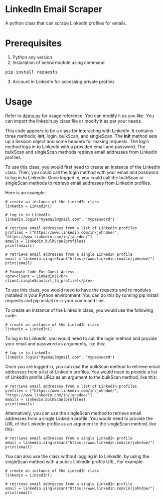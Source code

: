 # LinkedIn Email Scraper
A python class that can scrape LinkedIn profiles for emails.

# Prerequisites
1. Python any version
2. Installation of below module using command
<pre>pip install requests</pre>
3. Account in LinkedIn for accessing private profiles

# Usage
Refer to <a href='https://github.com/SecretSanta007/LinkedIn-Email-Scraper/blob/master/demo.py'>demo.py</a> for usage reference. You can modify it as you like. You can import the linkedin.py class file or modify it as per your needs.

This code appears to be a class for interacting with LinkedIn. It contains three methods: __init__, login, bulkScan, and singleScan. The __init__ method sets up a Session object and some headers for making requests. The login method logs in to LinkedIn with a provided email and password. The bulkScan and singleScan methods retrieve email addresses from LinkedIn profiles.

To use this class, you would first need to create an instance of the LinkedIn class. Then, you could call the login method with your email and password to log in to LinkedIn. Once logged in, you could call the bulkScan or singleScan methods to retrieve email addresses from LinkedIn profiles. 

Here is an example:

```
# create an instance of the LinkedIn class
linkedin = LinkedIn()

# log in to LinkedIn
linkedin.login("myemail@gmail.com", "mypassword")

# retrieve email addresses from a list of LinkedIn profiles
profiles = ["https://www.linkedin.com/in/johndoe/", "https://www.linkedin.com/in/janedoe/"]
emails = linkedin.bulkScan(profiles)
print(emails)

# retrieve email addresses from a single LinkedIn profile
email = linkedin.singleScan("https://www.linkedin.com/in/johndoe/")
print(email)

# Example Code For Guest Access
<pre>client = LinkedIn()<br>
client.singleScan(url_to_profile)</pre>
```

To use this class, you would need to have the requests and re modules installed in your Python environment. You can do this by running pip install requests and pip install re in your command line.

To create an instance of the LinkedIn class, you would use the following code:
```
# create an instance of the LinkedIn class
linkedin = LinkedIn()
```
To log in to LinkedIn, you would need to call the login method and provide your email and password as arguments, like this:
```
# log in to LinkedIn
linkedin.login("myemail@gmail.com", "mypassword")
```
Once you are logged in, you can use the bulkScan method to retrieve email addresses from a list of LinkedIn profiles. You would need to provide a list of LinkedIn profile URLs as an argument to the bulkScan method, like this:

```
# retrieve email addresses from a list of LinkedIn profiles
profiles = ["https://www.linkedin.com/in/johndoe/", "https://www.linkedin.com/in/janedoe/"]
emails = linkedin.bulkScan(profiles)
print(emails)
```
Alternatively, you can use the singleScan method to retrieve email addresses from a single LinkedIn profile. You would need to provide the URL of the LinkedIn profile as an argument to the singleScan method, like this:

```
# retrieve email addresses from a single LinkedIn profile
email = linkedin.singleScan("https://www.linkedin.com/in/johndoe/")
print(email)
```
You can also use the class without logging in to LinkedIn, by using the singleScan method with a public LinkedIn profile URL. For example:

```
# create an instance of the LinkedIn class
linkedin = LinkedIn()

# retrieve email addresses from a single LinkedIn profile
email = linkedin.singleScan("https://www.linkedin.com/in/johndoe/")
print(email)
```
